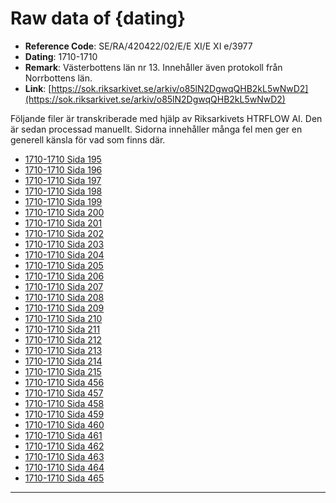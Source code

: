 
# Raw data of {dating}

- **Reference Code**: SE/RA/420422/02/E/E XI/E XI e/3977
- **Dating**: 1710-1710
- **Remark**: Västerbottens län nr 13. Innehåller även protokoll från Norrbottens län.
- **Link**: [https://sok.riksarkivet.se/arkiv/o85lN2DgwqQHB2kL5wNwD2](https://sok.riksarkivet.se/arkiv/o85lN2DgwqQHB2kL5wNwD2)

Följande filer är transkriberade med hjälp av Riksarkivets HTRFLOW AI. Den är sedan processad manuellt. Sidorna innehåller många fel men ger en generell känsla för vad som finns där.

- [1710-1710 Sida 195](1710-Sida-195.md)
- [1710-1710 Sida 196](1710-Sida-196.md)
- [1710-1710 Sida 197](1710-Sida-197.md)
- [1710-1710 Sida 198](1710-Sida-198.md)
- [1710-1710 Sida 199](1710-Sida-199.md)
- [1710-1710 Sida 200](1710-Sida-200.md)
- [1710-1710 Sida 201](1710-Sida-201.md)
- [1710-1710 Sida 202](1710-Sida-202.md)
- [1710-1710 Sida 203](1710-Sida-203.md)
- [1710-1710 Sida 204](1710-Sida-204.md)
- [1710-1710 Sida 205](1710-Sida-205.md)
- [1710-1710 Sida 206](1710-Sida-206.md)
- [1710-1710 Sida 207](1710-Sida-207.md)
- [1710-1710 Sida 208](1710-Sida-208.md)
- [1710-1710 Sida 209](1710-Sida-209.md)
- [1710-1710 Sida 210](1710-Sida-210.md)
- [1710-1710 Sida 211](1710-Sida-211.md)
- [1710-1710 Sida 212](1710-Sida-212.md)
- [1710-1710 Sida 213](1710-Sida-213.md)
- [1710-1710 Sida 214](1710-Sida-214.md)
- [1710-1710 Sida 215](1710-Sida-215.md)
- [1710-1710 Sida 456](1710-Sida-456.md)
- [1710-1710 Sida 457](1710-Sida-457.md)
- [1710-1710 Sida 458](1710-Sida-458.md)
- [1710-1710 Sida 459](1710-Sida-459.md)
- [1710-1710 Sida 460](1710-Sida-460.md)
- [1710-1710 Sida 461](1710-Sida-461.md)
- [1710-1710 Sida 462](1710-Sida-462.md)
- [1710-1710 Sida 463](1710-Sida-463.md)
- [1710-1710 Sida 464](1710-Sida-464.md)
- [1710-1710 Sida 465](1710-Sida-465.md)
---
